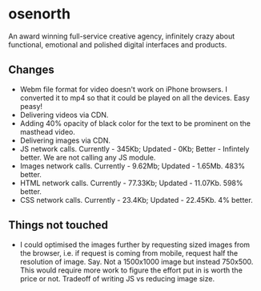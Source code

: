 # osenorth
An award winning full-service creative agency, infinitely crazy about functional, emotional and polished digital interfaces and products.

## Changes
- Webm file format for video doesn't work on iPhone browsers. I converted it to mp4 so that it could be played on all the devices. Easy peasy!
- Delivering videos via CDN.
- Adding 40% opacity of black color for the text to be prominent on the masthead video.
- Delivering images via CDN.
- JS network calls. Currently - 345Kb; Updated - 0Kb; Better - Infintely better. We are not calling any JS module.
- Images network calls. Currently - 9.62Mb; Updated - 1.65Mb. 483% better.
- HTML network calls. Currently - 77.33Kb; Updated - 11.07Kb. 598% better.
- CSS network calls. Currently - 23.4Kb; Updated - 22.45Kb. 4% better.

## Things not touched
- I could optimised the images further by requesting sized images from the browser, i.e. if request is coming from mobile, request half the resolution of image. Say. Not a 1500x1000 image but instead 750x500. This would require more work to figure the effort put in is worth the price or not. Tradeoff of writing JS vs reducing image size.
